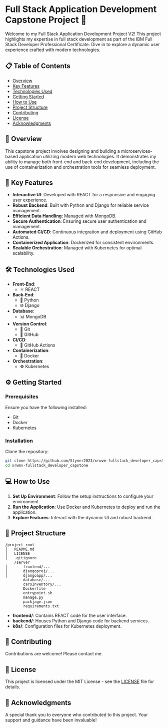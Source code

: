 
# Full Stack Application Development Capstone Project 🌟

Welcome to my Full Stack Application Development Project V2! This project highlights my expertise in full stack development as part of the IBM Full Stack Developer Professional Certificate. Dive in to explore a dynamic user experience crafted with modern technologies.

## 📋 Table of Contents
- [Overview](#overview)
- [Key Features](#key-features)
- [Technologies Used](#technologies-used)
- [Getting Started](#getting-started)
- [How to Use](#how-to-use)
- [Project Structure](#project-structure)
- [Contributing](#contributing)
- [License](#license)
- [Acknowledgments](#acknowledgments)

## 📖 Overview
This capstone project involves designing and building a microservices-based application utilizing modern web technologies. It demonstrates my ability to manage both front-end and back-end development, including the use of containerization and orchestration tools for seamless deployment.

## 🌟 Key Features
- **Interactive UI**: Developed with REACT for a responsive and engaging user experience.
- **Robust Backend**: Built with Python and Django for reliable service management.
- **Efficient Data Handling**: Managed with MongoDB.
- **Secure Authentication**: Ensuring secure user authentication and management.
- **Automated CI/CD**: Continuous integration and deployment using GitHub Actions.
- **Containerized Application**: Dockerized for consistent environments.
- **Scalable Orchestration**: Managed with Kubernetes for optimal scalability.

## 🛠️ Technologies Used
- **Front-End**: 
  - ⚛️ REACT
- **Back-End**: 
  - 🐍 Python
  - 🌐 Django
- **Database**: 
  - 📊 MongoDB
- **Version Control**: 
  - 🌱 Git
  - 🐙 GitHub
- **CI/CD**: 
  - 🔄 GitHub Actions
- **Containerization**: 
  - 🐳 Docker
- **Orchestration**: 
  - ☸️ Kubernetes

## ⚙️ Getting Started

### Prerequisites
Ensure you have the following installed:
- Git
- Docker
- Kubernetes

### Installation
Clone the repository:
```bash
git clone https://github.com/Styner2023/xrwvm-fullstack_developer_capstone.git
cd xrwmv-fullstack_developer_capstone
```

## 💻 How to Use
1. **Set Up Environment**: Follow the setup instructions to configure your environment.
2. **Run the Application**: Use Docker and Kubernetes to deploy and run the application.
3. **Explore Features**: Interact with the dynamic UI and robust backend.

## 📂 Project Structure
```
/project-root
│   README.md
│   LICENSE
│   .gitignore
    /server
│       frontend/...
│       djangoproj/...
│       djangoapp/...
        database/...
        carsInventory/...
        Dockerfile
        entrypoint.sh
        manage.py
        packjage.json
        requirements.txt
```
- **frontend/**: Contains REACT code for the user interface.
- **backend/**: Houses Python and Django code for backend services.
- **k8s/**: Configuration files for Kubernetes deployment.

## 🤝 Contributing
Contributions are welcome! Please contact me.

## 📄 License
This project is licensed under the MIT License - see the [LICENSE](LICENSE) file for details.

## 🙏 Acknowledgments
A special thank you to everyone who contributed to this project. Your support and guidance have been invaluable!
